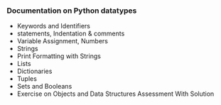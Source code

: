 ### Documentation on Python datatypes 

- Keywords and Identifiers
- statements, Indentation & comments
- Variable Assignment, Numbers
- Strings
- Print Formatting with Strings
- Lists
- Dictionaries
- Tuples
- Sets and Booleans
- Exercise on Objects and Data Structures Assessment With Solution
